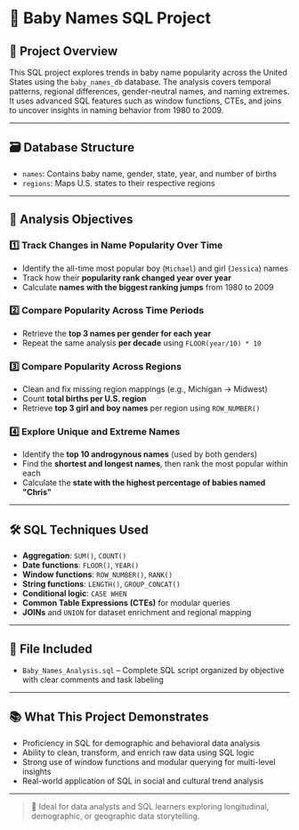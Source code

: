 # 👶 Baby Names SQL Project

## 📌 Project Overview
This SQL project explores trends in baby name popularity across the United States using the `baby_names_db` database. The analysis covers temporal patterns, regional differences, gender-neutral names, and naming extremes. It uses advanced SQL features such as window functions, CTEs, and joins to uncover insights in naming behavior from 1980 to 2009.

---

## 🗃️ Database Structure

- `names`: Contains baby name, gender, state, year, and number of births
- `regions`: Maps U.S. states to their respective regions

---

## 🎯 Analysis Objectives

### 1️⃣ Track Changes in Name Popularity Over Time
- Identify the all-time most popular boy (`Michael`) and girl (`Jessica`) names
- Track how their **popularity rank changed year over year**
- Calculate **names with the biggest ranking jumps** from 1980 to 2009

### 2️⃣ Compare Popularity Across Time Periods
- Retrieve the **top 3 names per gender for each year**
- Repeat the same analysis **per decade** using `FLOOR(year/10) * 10`

### 3️⃣ Compare Popularity Across Regions
- Clean and fix missing region mappings (e.g., Michigan → Midwest)
- Count **total births per U.S. region**
- Retrieve **top 3 girl and boy names** per region using `ROW_NUMBER()`

### 4️⃣ Explore Unique and Extreme Names
- Identify the **top 10 androgynous names** (used by both genders)
- Find the **shortest and longest names**, then rank the most popular within each
- Calculate the **state with the highest percentage of babies named "Chris"**

---

## 🛠 SQL Techniques Used

- **Aggregation**: `SUM()`, `COUNT()`
- **Date functions**: `FLOOR()`, `YEAR()`
- **Window functions**: `ROW_NUMBER()`, `RANK()`
- **String functions**: `LENGTH()`, `GROUP_CONCAT()`
- **Conditional logic**: `CASE WHEN`
- **Common Table Expressions (CTEs)** for modular queries
- **JOINs** and `UNION` for dataset enrichment and regional mapping

---

## 📂 File Included
- `Baby_Names_Analysis.sql` – Complete SQL script organized by objective with clear comments and task labeling

---

## 📚 What This Project Demonstrates
- Proficiency in SQL for demographic and behavioral data analysis
- Ability to clean, transform, and enrich raw data using SQL logic
- Strong use of window functions and modular querying for multi-level insights
- Real-world application of SQL in social and cultural trend analysis

---

> 🎯 Ideal for data analysts and SQL learners exploring longitudinal, demographic, or geographic data storytelling.
